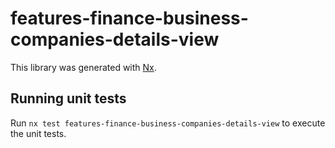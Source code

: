 # features-finance-business-companies-details-view

This library was generated with [Nx](https://nx.dev).

## Running unit tests

Run `nx test features-finance-business-companies-details-view` to execute the unit tests.
